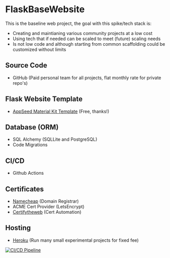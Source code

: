 # FlaskBaseWebsite
This is the baseline web project, the goal with this spike/tech stack is:
- Creating and maintianing various community projects at a low cost
- Using tech that if needed can be scaled to meet (future) scaling needs
- Is not low code and although starting from common scaffolding could be customized without limits

## Source Code
- GitHub (Paid personal team for all projects, flat monthly rate for private repo's)

## Flask Website Template
- [AppSeed Material Kit Template](https://appseed.us/product/material-kit/flask) (Free, thanks!)

## Database (ORM)
- SQL Alchemy (SQLLite and PostgreSQL)
- Code Migrations

## CI/CD
- Github Actions

## Certificates
- [Namecheap](https://www.namecheap.com) (Domain Registrar)
- ACME Cert Provider (LetsEncrypt)
- [Certifytheweb](https://certifytheweb.com) (Cert Automation)

## Hosting
- [Heroku](https://dashboard.heroku.com) (Run many small experimental projects for fixed fee)



[![CI/CD Pipeline](https://github.com/Mariustotle/FlaskBaseWebsite/actions/workflows/deploy-on-change.yml/badge.svg)](https://github.com/Mariustotle/FlaskBaseWebsite/actions/workflows/deploy-on-change.yml)
